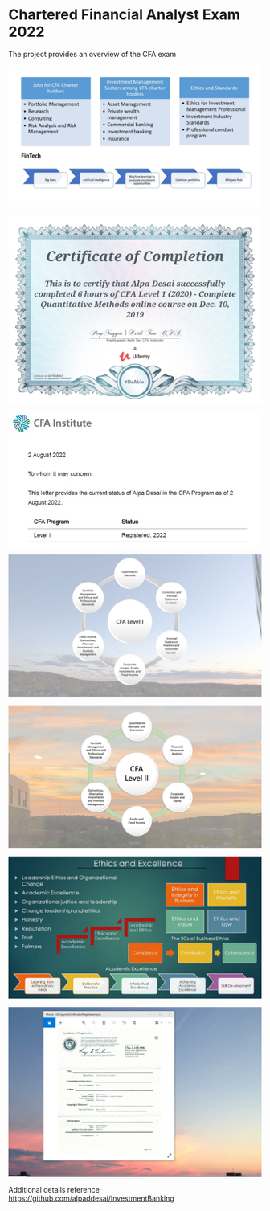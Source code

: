 # Chartered Financial Analyst Exam 2022

The project provides an overview of the CFA exam 

![image](CFA.jpg)

![image](QuantitativeMethods.jpg)

![image](CFAExam.jpg)

![image](CFASlide1.jpg)

![image](CFALevel_II_Exam.jpg)

![image](Ethics.jpg)

![image](USCopyrightCertificate.png)

Additional details reference https://github.com/alpaddesai/InvestmentBanking
